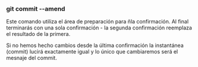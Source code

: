 ### git commit --amend
Este comando utiliza el área de preparación para ñla confirmación.
Al final terminarás con una sola confirmación - la segunda
confirmación reemplaza el resultado de la primera.

Si no hemos hecho cambios desde la última confirmación la 
instantánea (commit) lucirá exactamente igual y lo único que cambiaremos
será el mesnaje del commit.